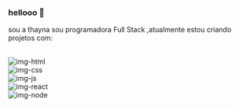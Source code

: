 ### hellooo :purple_heart:

sou a thayna sou programadora Full Stack ,atualmente estou criando projetos com:

<br><img src="https://img.shields.io/badge/HTML5-E34F26?style=for-the-badge&logo=html5&logoColor=white" alt="img-html">
 <br><img src="https://img.shields.io/badge/CSS3-1572B6?style=for-the-badge&logo=css3&logoColor=white" alt="img-css">
 <br><img src="https://img.shields.io/badge/JavaScript-F7DF1E?style=for-the-badge&logo=javascript&logoColor=black" alt="img-js">
  <br><img src="https://img.shields.io/badge/React-20232A?style=for-the-badge&logo=react&logoColor=61DAFB" alt="img-react">
  <br><img src="	https://img.shields.io/badge/Node.js-43853D?style=for-the-badge&logo=node.js&logoColor=white" alt="img-node">

